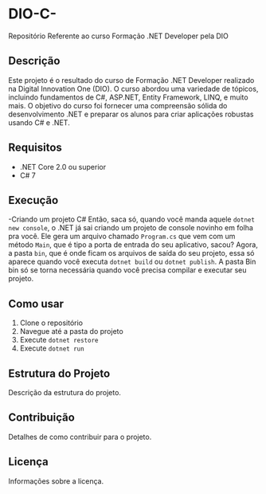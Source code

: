 # DIO-C-
Repositório Referente ao curso Formação .NET Developer pela DIO

## Descrição

Este projeto é o resultado do curso de Formação .NET Developer realizado na Digital Innovation One (DIO).
O curso abordou uma variedade de tópicos, incluindo fundamentos de C#, ASP.NET, Entity Framework, LINQ, e muito mais. 
O objetivo do curso foi fornecer uma compreensão sólida do desenvolvimento .NET e preparar os alunos para criar aplicações 
robustas usando C# e .NET.

## Requisitos

- .NET Core 2.0 ou superior
- C# 7

## Execução
 -Criando um projeto C#
 Então, saca só, quando você manda aquele `dotnet new console`, 
 o .NET já sai criando um projeto de console novinho em folha pra você. 
 Ele gera um arquivo chamado `Program.cs` que vem com um método `Main`, 
 que é tipo a porta de entrada do seu aplicativo, sacou? Agora,
 a pasta `bin`, que é onde ficam os arquivos de saída do seu projeto, 
 essa só aparece quando você executa `dotnet build` ou `dotnet publish`.
 A pasta Bin bin só se torna necessária quando você precisa compilar e executar seu projeto.


## Como usar

1. Clone o repositório
2. Navegue até a pasta do projeto
3. Execute `dotnet restore`
4. Execute `dotnet run`

## Estrutura do Projeto

Descrição da estrutura do projeto.

## Contribuição

Detalhes de como contribuir para o projeto.

## Licença

Informações sobre a licença.

